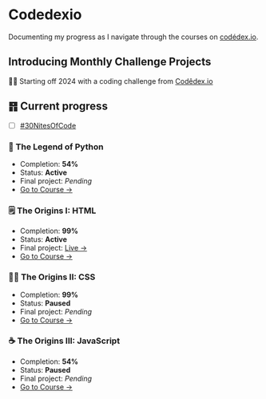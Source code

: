 # Codedexio
Documenting my progress as I navigate through the courses on [codédex.io](https://codedex.io).

## Introducing Monthly Challenge Projects
🐲🥚 Starting off 2024 with a coding challenge from [Codêdex.io](https://codedex.io)

## ䷢ Current progress
- [ ] [#30NitesOfCode](https://github.com/beingsie/codedexio/tree/main/monthly_challenges/2024/30_nites_of_code_activity)

### 🐍 The Legend of Python
- Completion: **54%**
- Status: **Active**
- Final project: *Pending*
- [Go to Course →](https://www.codedex.io/python/)

### 🗒️ The Origins I: HTML
- Completion: **99%**
- Status: **Active**
- Final project: [Live →](https://codedexio.vercel.app)
- [Go to Course →](https://www.codedex.io/html/)

### 👨‍🎨 The Origins II: CSS
- Completion: **99%**
- Status: **Paused**
- Final project: *Pending*
- [Go to Course →](https://www.codedex.io/css/)

### ☕️ The Origins III: JavaScript
- Completion: **54%**
- Status: **Paused**
- Final project: *Pending*
- [Go to Course →](https://www.codedex.io/javascript/)
